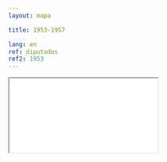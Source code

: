 ```yaml
---
layout: mapa

title: 1953-1957

lang: en
ref: diputados
ref2: 1953
---
```


<div>
<iframe class="mapa-iframe" src="../../repo_mapas/output/legislaturas/1925-1973/1953-1957_Diputados.html"></iframe>
</div>
